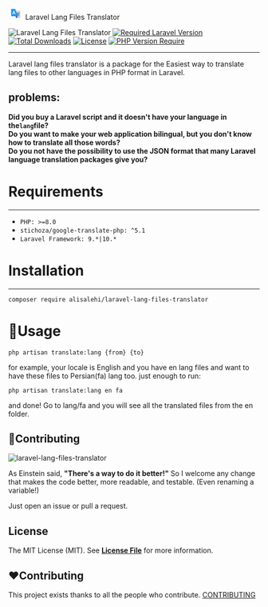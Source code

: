 <svg xmlns="http://www.w3.org/2000/svg" xmlns:xlink="http://www.w3.org/1999/xlink" height="25" width="30" zoomAndPan="magnify" viewBox="0 0 30 30.000001" height="40" preserveAspectRatio="xMidYMid meet" version="1.0"><defs><clipPath id="id1"><path d="M 9 8 L 25.886719 8 L 25.886719 26.308594 L 9 26.308594 Z M 9 8 " clip-rule="nonzero"/></clipPath><clipPath id="id2"><path d="M 3.386719 3.808594 L 21 3.808594 L 21 22 L 3.386719 22 Z M 3.386719 3.808594 " clip-rule="nonzero"/></clipPath><clipPath id="id3"><path d="M 14 21 L 21 21 L 21 26.308594 L 14 26.308594 Z M 14 21 " clip-rule="nonzero"/></clipPath></defs><g clip-path="url(#id1)"><path fill="rgb(81.17981%, 84.709167%, 86.268616%)" d="M 9.011719 8.183594 L 24.636719 8.183594 C 25.328125 8.183594 25.886719 8.746094 25.886719 9.433594 L 25.886719 25.058594 C 25.886719 25.75 25.328125 26.308594 24.636719 26.308594 L 15.886719 26.308594 Z M 9.011719 8.183594 " fill-opacity="1" fill-rule="nonzero"/></g><path fill="rgb(32.939148%, 43.139648%, 47.839355%)" d="M 16.40625 21.84375 L 15.835938 20.734375 L 16.390625 20.449219 C 16.429688 20.429688 20.203125 18.441406 22.042969 14.757812 L 22.320312 14.199219 L 23.441406 14.757812 L 23.160156 15.316406 C 21.132812 19.375 17.132812 21.472656 16.960938 21.558594 Z M 16.40625 21.84375 " fill-opacity="1" fill-rule="nonzero"/><path fill="rgb(32.939148%, 43.139648%, 47.839355%)" d="M 23.398438 21.308594 L 22.855469 21.003906 C 22.726562 20.933594 19.671875 19.191406 17.546875 16.210938 L 18.5625 15.484375 C 20.523438 18.230469 23.441406 19.898438 23.46875 19.914062 L 24.011719 20.222656 Z M 23.398438 21.308594 " fill-opacity="1" fill-rule="nonzero"/><path fill="rgb(32.939148%, 43.139648%, 47.839355%)" d="M 15.886719 13.808594 L 24.636719 13.808594 L 24.636719 15.058594 L 15.886719 15.058594 Z M 15.886719 13.808594 " fill-opacity="1" fill-rule="nonzero"/><path fill="rgb(32.939148%, 43.139648%, 47.839355%)" d="M 19.636719 12.558594 L 20.886719 12.558594 L 20.886719 15.058594 L 19.636719 15.058594 Z M 19.636719 12.558594 " fill-opacity="1" fill-rule="nonzero"/><g clip-path="url(#id2)"><path fill="rgb(12.939453%, 58.81958%, 95.289612%)" d="M 20.261719 21.933594 L 4.636719 21.933594 C 3.945312 21.933594 3.386719 21.375 3.386719 20.683594 L 3.386719 5.058594 C 3.386719 4.371094 3.945312 3.808594 4.636719 3.808594 L 13.386719 3.808594 Z M 20.261719 21.933594 " fill-opacity="1" fill-rule="nonzero"/></g><g clip-path="url(#id3)"><path fill="rgb(24.708557%, 31.759644%, 70.979309%)" d="M 15.886719 26.308594 L 14.011719 21.933594 L 20.261719 21.933594 Z M 15.886719 26.308594 " fill-opacity="1" fill-rule="nonzero"/></g><path fill="rgb(100%, 100%, 100%)" d="M 11.621094 15.058594 L 8.894531 15.058594 L 8.265625 16.933594 L 6.511719 16.933594 L 9.488281 8.808594 L 11.015625 8.808594 L 14.011719 16.933594 L 12.257812 16.933594 Z M 9.289062 13.808594 L 11.226562 13.808594 L 10.253906 10.863281 Z M 9.289062 13.808594 " fill-opacity="1" fill-rule="nonzero"/></svg> Laravel Lang Files Translator

![Laravel Lang Files Translator][img-package]
[![Required Laravel Version][ico-laravel]][link-packagist]
[![Total Downloads][ico-downloads]][link-packagist]
[![License][ico-license]][link-packagist]
[![PHP Version Require][ico-php]][link-packagist]
***
Laravel lang files translator is a package for the Easiest way to translate lang files to other languages in PHP format in Laravel. <br>

## problems:
**Did you buy a Laravel script and it doesn't have your language in the`lang`file?** </br>
**Do you want to make your web application bilingual, but you don't know how to translate all those words?**</br>
**Do you not have the possibility to use the JSON format that many Laravel language translation packages give you?**

# Requirements
***

- `PHP: >=8.0`
- `stichoza/google-translate-php: ^5.1`
- `Laravel Framework: 9.*|10.*`

# Installation
***
```
composer require alisalehi/laravel-lang-files-translator
```

# 💎Usage
```
php artisan translate:lang {from} {to}
```
for example, your locale is English and you have en lang files and want to have these files to Persian(fa) lang too.
just enough to run:
```
php artisan translate:lang en fa
```
and done!
Go to lang/fa and you will see all the translated files from the en folder.

## 🙋Contributing
![laravel-lang-files-translator](https://github.com/alisalehi1380/laravel-lang-files-translator/assets/111766206/a43389af-2f2e-4f29-8993-0609b94abbe8)

As Einstein said, **"There's a way to do it better!"** So I welcome any change that makes the code better, more readable, and testable. (Even renaming a variable!) 

Just open an issue or pull a request.


## License
The MIT License (MIT). See **[License File](https://github.com/alisalehi1380/laravel-lang-files-translator/blob/master/LICENSE)** for more information.

## ❤️Contributing
This project exists thanks to all the people who
contribute. [CONTRIBUTING](https://github.com/alisalehi/laravel-lang-files-translator/graphs/contributors)


[img-package]: https://banners.beyondco.de/laravel-lang-files-translator%20.png?theme=dark&packageManager=composer+require&packageName=alisalehi%2Flaravel-lang-files-translator&pattern=fourPointStars&style=style_1&description=Easiest+way+to+translate+lang+files&md=1&showWatermark=0&fontSize=100px&images=translate
[ico-laravel]: https://img.shields.io/badge/Laravel-≥%208-ff2d20?style=&logo=laravel
[link-packagist]: https://packagist.org/packages/alisalehi/laravel-lang-files-translator
[ico-php]: http://poser.pugx.org/alisalehi/laravel-lang-files-translator/require/php
[ico-license]: http://poser.pugx.org/alisalehi/laravel-lang-files-translator/license
[ico-downloads]: http://poser.pugx.org/alisalehi/laravel-lang-files-translator/downloads
